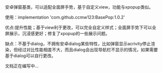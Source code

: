 安卓弹窗基类，可以适配全面屏手势，基于自定义view，功能与xpopup类似。

使用：implementation 'com.github.ccmw123:BasePop:1.0.2'

优点:提升性能；基于view利于更改，可以完全自定义样式；全面屏手势下可以全屏展示，沉浸感更好；修复了xpopup的一些展示问题。

缺点：不基于dialog，不拥有安卓dialog某些特性，比如弹窗显示acrivity停止渲染，但经过对比性能相差不大，而且dialog会出现导航栏不显示的情况，如果需要基于dialog可以自行更改。

文档正在编写中...

